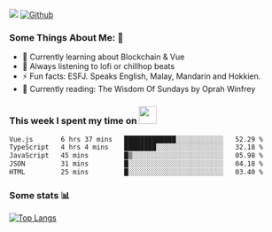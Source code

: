 ![](https://visitor-badge.laobi.icu/badge?page_id=seanho96.seanho96)
[![Github](https://img.shields.io/github/followers/seanho96?label=Follow&style=social)](https://github.com/seanho96)

### Some Things About Me: 👋
- 🌱 Currently learning about Blockchain & Vue
- :musical_note: Always listening to lofi or chillhop beats
- :zap: Fun facts: ESFJ. Speaks English, Malay, Mandarin and Hokkien.
- :book: Currently reading: The Wisdom Of Sundays by Oprah Winfrey

### This week I spent my time on <img src="https://media.giphy.com/media/SvQzkTQb3ZwKcj1QTO/giphy.gif" width="32">

<!--START_SECTION:waka-->

```txt
Vue.js       6 hrs 37 mins   █████████████░░░░░░░░░░░░   52.29 %
TypeScript   4 hrs 4 mins    ████████░░░░░░░░░░░░░░░░░   32.18 %
JavaScript   45 mins         █▒░░░░░░░░░░░░░░░░░░░░░░░   05.98 %
JSON         31 mins         █░░░░░░░░░░░░░░░░░░░░░░░░   04.18 %
HTML         25 mins         █░░░░░░░░░░░░░░░░░░░░░░░░   03.40 %
```

<!--END_SECTION:waka-->

### Some stats 📊

[![Top Langs](https://github-readme-stats.vercel.app/api/top-langs/?username=seanho96&layout=compact&theme=graywhite)](https://github.com/anuraghazra/github-readme-stats)
<br/>
<!-- ![GitHub stats](https://github-readme-stats.vercel.app/api?username=seanho96&show_icons=true&theme=graywhite)-->

